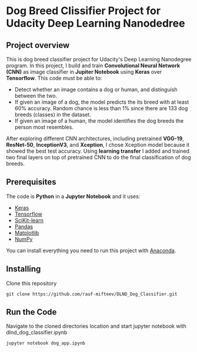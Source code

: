 # Dog Breed Clissifier Project for Udacity Deep Learning Nanodedree 

## Project overview
This is dog breed classifier project for Udacity's Deep Learning Nanodegree program. In this project, I build and train **Convolutional Neural Network (CNN)** as image classifier in **Jupiter Notebook** using **Keras** over **Tensorflow**. This code must be able to:

* Detect whether an image contains a dog or human, and distinguish between the two.
* If given an image of a dog, the model predicts the its breed with at least 60% accuracy. Random chance is less than 1% since there are 133 dog breeds (classes) in the dataset.
* If given an image of a human, the model identifies the dog breeds the person most resembles.

After exploring different CNN architectures, including pretrained **VGG-19**, **ResNet-50**, **InceptionV3**, and **Xception**, I chose Xception model because it showed the best test accuracy. Using **learning transfer** I added and trained two final layers on top of pretrained CNN to do the final classification of dog breeds.

## Prerequisites
The code is **Python** in a **Jupyter Notebook** and it uses:

* [Keras](https://keras.io/)
* [Tensorflow](https://www.tensorflow.org/)
* [SciKit-learn](https://scikit-learn.org/stable/)
* [Pandas](https://pandas.pydata.org/)
* [Matplotlib](https://matplotlib.org/)
* [NumPy](http://www.numpy.org/)

You can install everything you need to run this project with [Anaconda](https://www.anaconda.com/).

## Installing
Clone this repository

`git clone https://github.com/rauf-mifteev/DLND_Dog_Classifier.git`

## Run the Code
Navigate to the cloned directories location and start jupyter notebook with dlnd_dog_classifier.ipynb

`jupyter notebook dog_app.ipynb`
